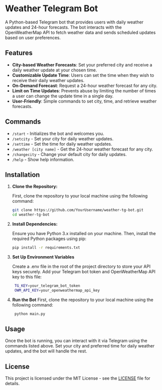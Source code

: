 # Weather Telegram Bot

A Python-based Telegram bot that provides users with daily weather updates and 24-hour forecasts. The bot interacts with the OpenWeatherMap API to fetch weather data and sends scheduled updates based on user preferences.

## Features

- **City-based Weather Forecasts**: Set your preferred city and receive a daily weather update at your chosen time.
- **Customizable Update Time**: Users can set the time when they wish to receive their daily weather updates.
- **On-Demand Forecast**: Request a 24-hour weather forecast for any city.
- **Limit on Time Updates**: Prevents abuse by limiting the number of times a user can change the update time in a single day.
- **User-Friendly**: Simple commands to set city, time, and retrieve weather forecasts.

## Commands

- `/start` - Initializes the bot and welcomes you.
- `/setcity` - Set your city for daily weather updates.
- `/settime` - Set the time for daily weather updates.
- `/weather [city name]` - Get the 24-hour weather forecast for any city.
- `/changecity` - Change your default city for daily updates.
- `/help` - Show help information.

## Installation

1. **Clone the Repository:**

   First, clone the repository to your local machine using the following command:

   ```bash
   git clone https://github.com/YourUsername/weather-tg-bot.git
   cd weather-tg-bot
   ```

2. **Install Dependencies:**

   Ensure you have Python 3.x installed on your machine. Then, install the required Python packages using pip:

   ```bash
   pip install -r requirements.txt
   ```

3. **Set Up Environment Variables**

   Create a .env file in the root of the project directory to store your API keys securely. Add your Telegram bot token and OpenWeatherMap API key to this file:

   ```bash
    TG_KEY=your_telegram_bot_token
    OWM_API_KEY=your_openweathermap_api_key
   ```

4. **Run the Bot**
   First, clone the repository to your local machine using the following command:

   ```bash
    python main.py

   ```

## Usage

Once the bot is running, you can interact with it via Telegram using the commands listed above. Set your city and preferred time for daily weather updates, and the bot will handle the rest.

## License

This project is licensed under the MIT License - see the [LICENSE](LICENSE) file for details.
